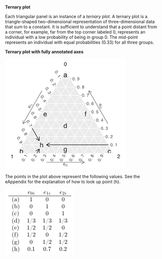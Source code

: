 **Ternary plot**

Each triangular panel is an instance of a *ternary plot*. A ternary plot is a triangle-shaped two-dimensional representation of three-dimensional data that sum to a constant. It is sufficient to understand that a point distant from a corner, for example, far from the top corner labeled 0, represents an individual with a low probability of being in group 0. The mid-point represents an individual with equal probabilities (0.33) for all three groups.

**Ternary plot with fully annotated axes**

![Alt text](./source/ggtern_grids.png)

The points in the plot above represent the following values. See the eAppendix for the explanation of how to look up point (h).

![Alt text](./source/ggtern_grids_table.png)
